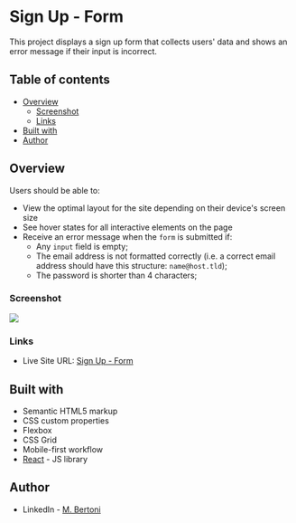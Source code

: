 # Sign Up - Form

This project displays a sign up form that collects users' data and shows an error message if their input is incorrect.

## Table of contents

- [Overview](#overview)
  - [Screenshot](#screenshot)
  - [Links](#links)
- [Built with](#built-with)
- [Author](#author)

## Overview

Users should be able to:

- View the optimal layout for the site depending on their device's screen size
- See hover states for all interactive elements on the page
- Receive an error message when the `form` is submitted if:
  - Any `input` field is empty;
  - The email address is not formatted correctly (i.e. a correct email address should have this structure: `name@host.tld`);
  - The password is shorter than 4 characters;

### Screenshot

![](./images/ScreenshotDesktop.png)

### Links

- Live Site URL: [Sign Up - Form](https://sign-up-form-p603s9e9c-malvesbertoni.vercel.app/)

## Built with

- Semantic HTML5 markup
- CSS custom properties
- Flexbox
- CSS Grid
- Mobile-first workflow
- [React](https://reactjs.org/) - JS library

## Author

- LinkedIn - [M. Bertoni](https://www.linkedin.com/in/m-bertoni/)
